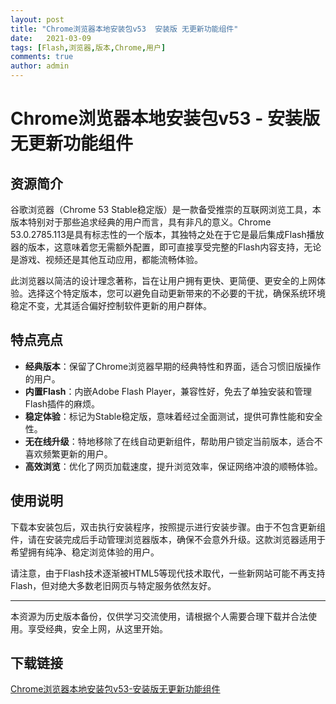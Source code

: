 ```yaml
---
layout: post
title: "Chrome浏览器本地安装包v53  安装版 无更新功能组件"
date:   2021-03-09
tags: [Flash,浏览器,版本,Chrome,用户]
comments: true
author: admin
---
```

# Chrome浏览器本地安装包v53 - 安装版 无更新功能组件

## 资源简介

谷歌浏览器（Chrome 53 Stable稳定版）是一款备受推崇的互联网浏览工具，本版本特别对于那些追求经典的用户而言，具有非凡的意义。Chrome 53.0.2785.113是具有标志性的一个版本，其独特之处在于它是最后集成Flash播放器的版本，这意味着您无需额外配置，即可直接享受完整的Flash内容支持，无论是游戏、视频还是其他互动应用，都能流畅体验。

此浏览器以简洁的设计理念著称，旨在让用户拥有更快、更简便、更安全的上网体验。选择这个特定版本，您可以避免自动更新带来的不必要的干扰，确保系统环境稳定不变，尤其适合偏好控制软件更新的用户群体。

## 特点亮点

- **经典版本**：保留了Chrome浏览器早期的经典特性和界面，适合习惯旧版操作的用户。
- **内置Flash**：内嵌Adobe Flash Player，兼容性好，免去了单独安装和管理Flash插件的麻烦。
- **稳定体验**：标记为Stable稳定版，意味着经过全面测试，提供可靠性能和安全性。
- **无在线升级**：特地移除了在线自动更新组件，帮助用户锁定当前版本，适合不喜欢频繁更新的用户。
- **高效浏览**：优化了网页加载速度，提升浏览效率，保证网络冲浪的顺畅体验。

## 使用说明

下载本安装包后，双击执行安装程序，按照提示进行安装步骤。由于不包含更新组件，请在安装完成后手动管理浏览器版本，确保不会意外升级。这款浏览器适用于希望拥有纯净、稳定浏览体验的用户。

请注意，由于Flash技术逐渐被HTML5等现代技术取代，一些新网站可能不再支持Flash，但对绝大多数老旧网页与特定服务依然友好。

---

本资源为历史版本备份，仅供学习交流使用，请根据个人需要合理下载并合法使用。享受经典，安全上网，从这里开始。

## 下载链接

[Chrome浏览器本地安装包v53-安装版无更新功能组件](https://pan.quark.cn/s/c61173606aa1)